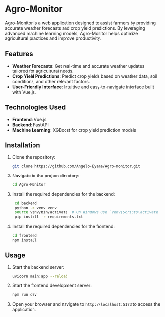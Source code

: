 # Agro-Monitor

Agro-Monitor is a web application designed to assist farmers by providing accurate weather forecasts and crop yield predictions. By leveraging advanced machine learning models, Agro-Monitor helps optimize agricultural practices and improve productivity.

## Features

- **Weather Forecasts**: Get real-time and accurate weather updates tailored for agricultural needs.
- **Crop Yield Predictions**: Predict crop yields based on weather data, soil conditions, and other relevant factors.
- **User-Friendly Interface**: Intuitive and easy-to-navigate interface built with Vue.js.

## Technologies Used

- **Frontend**: Vue.js
- **Backend**: FastAPI
- **Machine Learning**: XGBoost for crop yield prediction models

## Installation

1. Clone the repository:
   ```bash
   git clone https://github.com/Angelo-Eyama/Agro-monitor.git
   ```
2. Navigate to the project directory:
   ```bash
   cd Agro-Monitor
   ```
3. Install the required dependencies for the backend:
   ```bash
    cd backend
    python -m venv venv
    source venv/bin/activate  # On Windows use `venv\Scripts\activate
    pip install -r requirements.txt
   ```
4. Install the required dependencies for the frontend:
   ```bash
   cd frontend
   npm install
   ```

## Usage

1. Start the backend server:
   ```bash
   uvicorn main:app --reload
   ```
2. Start the frontend development server:
   ```bash
   npm run dev
   ```
3. Open your browser and navigate to `http://localhost:5173` to access the application.
